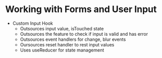 # Working with Forms and User Input

- Custom Input Hook
  - Outsources input value, isTouched state
  - Outsources the feature to check if input is valid and has error
  - Outsources event handlers for change, blur events
  - Oursources reset handler to rest input values
  - Uses useReducer for state management
